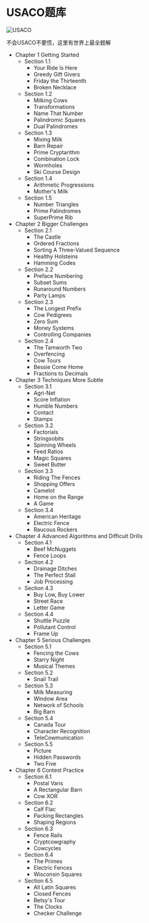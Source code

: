 # USACO题库
![USACO](https://raw.githubusercontent.com/cloudzfy/usaco/master/images/cowhead2.gif)

不会USACO不要慌，这里有世界上最全题解

* Chapter 1 Getting Started
  * Section 1.1
    * Your Ride Is Here
    * Greedy Gift Givers
    * Friday the Thirteenth
    * Broken Necklace
  * Section 1.2
    * Milking Cows
    * Transformations
    * Name That Number
    * Palindromic Squares
    * Dual Palindromes
  * Section 1.3
    * Mixing Milk
    * Barn Repair
    * Prime Cryptarithm
    * Combination Lock
    * Wormholes
    * Ski Course Design
  * Section 1.4
    * Arithmetic Progressions
    * Mother's Milk
  * Section 1.5
    * Number Triangles
    * Prime Palindromes
    * SuperPrime Rib
* Chapter 2 Bigger Challenges
  * Section 2.1
    * The Castle
    * Ordered Fractions
    * Sorting A Three-Valued Sequence
    * Healthy Holsteins
    * Hamming Codes
  * Section 2.2
    * Preface Numbering
    * Subset Sums
    * Runaround Numbers
    * Party Lamps
  * Section 2.3
    * The Longest Prefix
    * Cow Pedigrees
    * Zero Sum
    * Money Systems
    * Controlling Companies
  * Section 2.4
    * The Tamworth Two
    * Overfencing
    * Cow Tours
    * Bessie Come Home
    * Fractions to Decimals
* Chapter 3 Techniques More Subtle
  * Section 3.1
    * Agri-Net
    * Score Inflation
    * Humble Numbers
    * Contact
    * Stamps
  * Section 3.2
    * Factorials
    * Stringsobits
    * Spinning Wheels
    * Feed Ratios
    * Magic Squares
    * Sweet Butter
  * Section 3.3
    * Riding The Fences
    * Shopping Offers
    * Camelot
    * Home on the Range
    * A Game
  * Section 3.4
    * American Heritage
    * Electric Fence
    * Raucous Rockers
* Chapter 4 Advanced Algorithms and Difficult Drills
  * Section 4.1
    * Beef McNuggets
    * Fence Loops
  * Section 4.2
    * Drainage Ditches
    * The Perfect Stall
    * Job Processing
  * Section 4.3
    * Buy Low, Buy Lower
    * Street Race
    * Letter Game
  * Section 4.4
    * Shuttle Puzzle
    * Pollutant Control
    * Frame Up
* Chapter 5 Serious Challenges
  * Section 5.1
    * Fencing the Cows
    * Starry Night
    * Musical Themes
  * Section 5.2
    * Snail Trail
  * Section 5.3
    * Milk Measuring
    * Window Area
    * Network of Schools
    * Big Barn
  * Section 5.4
    * Canada Tour
    * Character Recognition
    * TeleCowmunication
  * Section 5.5
    * Picture
    * Hidden Passwords
    * Two Five
* Chapter 6 Contest Practice
  * Section 6.1
    * Postal Vans
    * A Rectangular Barn
    * Cow XOR
  * Section 6.2
    * Calf Flac
    * Packing Rectangles
    * Shaping Regions
  * Section 6.3
    * Fence Rails
    * Cryptcowgraphy
    * Cowcycles
  * Section 6.4
    * The Primes
    * Electric Fences
    * Wisconsin Squares
  * Section 6.5
    * All Latin Squares
    * Closed Fences
    * Betsy's Tour
    * The Clocks
    * Checker Challenge
